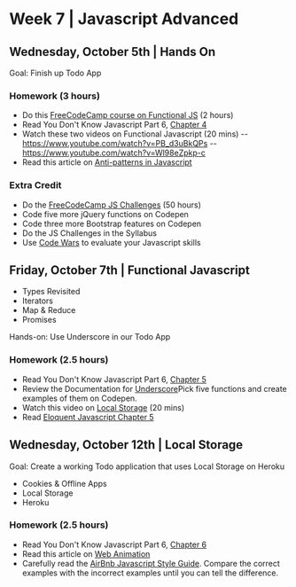 
# Week 7 | Javascript Advanced

## Wednesday, October 5th | Hands On

Goal: Finish up Todo App

### Homework (3 hours)

- Do this [FreeCodeCamp course on Functional JS](https://www.freecodecamp.com/challenges/declare-javascript-objects-as-variables) (2 hours)
- Read You Don't Know Javascript Part 6, [Chapter 4](https://github.com/getify/You-Dont-Know-JS/blob/master/es6%20%26%20beyond/ch4.md) 
- Watch these two videos on Functional Javascript (20 mins)
-- https://www.youtube.com/watch?v=PB_d3uBkQPs
-- https://www.youtube.com/watch?v=Wl98eZpkp-c
- Read this article on [Anti-patterns in Javascript](http://stackoverflow.com/questions/377999/what-anti-patterns-exist-for-javascript)

### Extra Credit

- Do the [FreeCodeCamp JS Challenges](https://www.freecodecamp.com/challenges/sum-all-numbers-in-a-range) (50 hours)
- Code five more jQuery functions on Codepen
- Code three more Bootstrap features on Codepen
- Do the JS Challenges in the Syllabus
- Use [Code Wars](https://www.codewars.com/) to evaluate your Javascript skills


## Friday, October 7th | Functional Javascript

- Types Revisited
- Iterators
- Map & Reduce
- Promises

Hands-on: Use Underscore in our Todo App

### Homework (2.5 hours)

- Read You Don't Know Javascript Part 6, [Chapter 5](https://github.com/getify/You-Dont-Know-JS/blob/master/es6%20%26%20beyond/ch5.md) 
- Review the Documentation for [Underscore](http://underscorejs.org/)Pick five functions and create examples of them on Codepen.
- Watch this video on [Local Storage](https://css-tricks.com/video-screencasts/96-localstorage-for-forms/) (20 mins)
- Read [Eloquent Javascript Chapter 5](http://eloquentjavascript.net/05_higher_order.html)

## Wednesday, October 12th | Local Storage

Goal: Create a working Todo application that uses Local Storage on Heroku

- Cookies & Offline Apps
- Local Storage
- Heroku


### Homework (2.5 hours)

- Read You Don't Know Javascript Part 6, [Chapter 6](https://github.com/getify/You-Dont-Know-JS/blob/master/es6%20%26%20beyond/ch6.md) 
- Read this article on [Web Animation](http://webdesign.tutsplus.com/tutorials/adding-appeal-to-your-animations-on-the-web--cms-23649)
- Carefully read the [AirBnb Javascript Style Guide](https://github.com/airbnb/javascript/tree/master/es5). Compare the correct examples with the incorrect examples until you can tell the difference.

